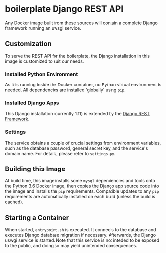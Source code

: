 # boilerplate Django REST API

Any Docker image built from these sources will contain a complete Django framework running an uwsgi service.

## Customization

To serve the REST API for the boilerplate, the Django installation in this image is customized to suit our needs.

### Installed Python Environment

As it is running inside the Docker container, no Python virtual environment is needed. All dependencies are installed 'globally' using `pip`.

### Installed Django Apps

This Django installation (currently 1.11) is extended by the [Django REST Framework](http://www.django-rest-framework.org/).

### Settings

The service obtains a couple of crucial settings from environment variables, such as the database password, general secret key, and the service's domain name. For details, please refer to `settings.py`.


## Building this Image

At build time, this image installs some `mysql` dependencies and tools onto the Python 3.6 Docker image, then copies the Django app source code into the image and installs the `pip` requirements. Compatible updates to any `pip` requirements are automatically installed on each build (unless the build is cached).

## Starting a Container

When started, `entrypoint.sh` is executed. It connects to the database and executes Django database migration if necessary. Afterwards, the Django uswgi service is started. Note that this service is not inteded to be exposed to the public, and doing so may yield unintended consequences.
